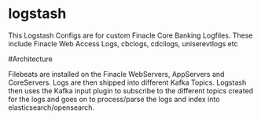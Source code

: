 # logstash

This Logstash Configs are for custom Finacle Core Banking Logfiles. These include Finacle Web Access Logs, cbclogs, cdcilogs, uniserevtlogs etc

#Architecture

Filebeats are installed on the Finacle WebServers, AppServers and CoreServers. Logs are then shipped into different Kafka Topics. Logstash then uses the Kafka input plugin to subscribe to the different topics created for the logs and goes on to process/parse the logs and index into elasticsearch/opensearch.
